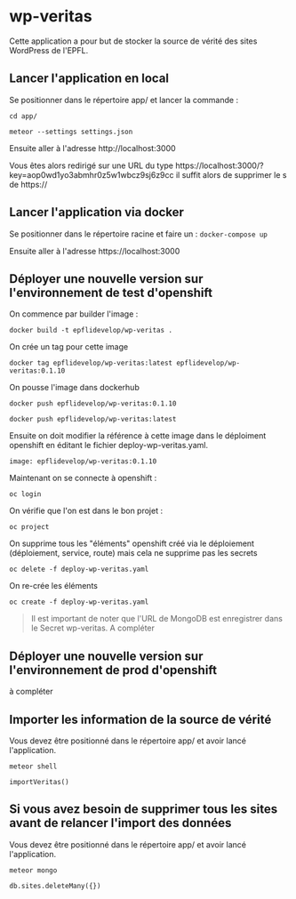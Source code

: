 # wp-veritas

Cette application a pour but de stocker la source de vérité des sites WordPress de l'EPFL.

## Lancer l'application en local 

Se positionner dans le répertoire app/ et lancer la commande :

`cd app/`

`meteor --settings settings.json`

Ensuite aller à l'adresse http://localhost:3000

Vous êtes alors redirigé sur une URL du type https://localhost:3000/?key=aop0wd1yo3abmhr0z5w1wbcz9sj6z9cc il suffit alors de supprimer le s de https://

## Lancer l'application via docker

Se positionner dans le répertoire racine et faire un : `docker-compose up`

Ensuite aller à l'adresse https://localhost:3000

## Déployer une nouvelle version sur l'environnement de test d'openshift

On commence par builder l'image :

`docker build -t epflidevelop/wp-veritas .`

On crée un tag pour cette image 

`docker tag epflidevelop/wp-veritas:latest epflidevelop/wp-veritas:0.1.10`

On pousse l'image dans dockerhub

`docker push epflidevelop/wp-veritas:0.1.10`

`docker push epflidevelop/wp-veritas:latest`

Ensuite on doit modifier la référence à cette image dans le déploiment openshift en éditant le fichier deploy-wp-veritas.yaml.

`
image: epflidevelop/wp-veritas:0.1.10
`

Maintenant on se connecte à openshift :

`oc login`

On vérifie que l'on est dans le bon projet :

`oc project`

On supprime tous les "éléments" openshift créé via le déploiement (déploiement, service, route) mais cela ne supprime pas les secrets

`oc delete -f deploy-wp-veritas.yaml`

On re-crée les éléments

`oc create -f deploy-wp-veritas.yaml`


> Il est important de noter que l'URL de MongoDB est enregistrer dans le Secret wp-veritas. A compléter


## Déployer une nouvelle version sur l'environnement de prod d'openshift

à compléter

## Importer les information de la source de vérité

Vous devez être positionné dans le répertoire app/ et avoir lancé l'application.

`meteor shell`

`importVeritas()`

## Si vous avez besoin de supprimer tous les sites avant de relancer l'import des données

Vous devez être positionné dans le répertoire app/ et avoir lancé l'application.

`meteor mongo`

`db.sites.deleteMany({})`
